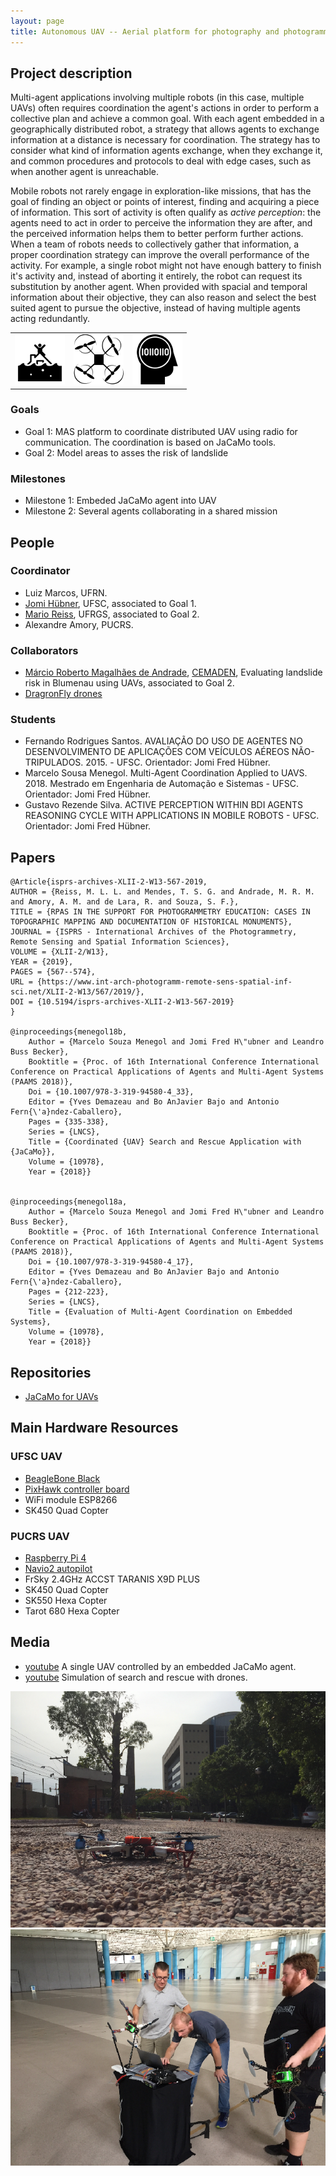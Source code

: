 ```yaml
---
layout: page
title: Autonomous UAV -- Aerial platform for photography and photogrammetry
---
```


## Project description

Multi-agent applications involving multiple robots (in this case, multiple UAVs) often requires  coordination the agent's actions in order to perform a collective plan and achieve a common goal. With each agent embedded in a geographically distributed robot, a strategy that allows agents to exchange information at a distance is necessary for coordination. The strategy has to consider what kind of information agents exchange, when they exchange it, and common procedures and protocols to deal with edge cases, such as when another agent is unreachable.

Mobile robots not rarely engage in exploration-like missions, that has the goal of finding an object or points of interest, finding and acquiring a piece of information. This sort of activity is often qualify as *active perception*: the agents need to act in order to perceive the information they are after, and the perceived information helps them to better perform further actions. When a team of robots needs to collectively gather that information, a proper coordination strategy can improve the overall performance of the activity. For example, a single robot might not have enough battery to finish it's activity and, instead of aborting it entirely, the robot can request its substitution by another agent. When provided with spacial and temporal information about their objective, they can also reason and select the best suited agent to pursue the objective, instead of having multiple agents acting redundantly.

| | | |
| --- | --- | --- |
| ![rescue](../images/icons/rescue.png "for rescue") |  ![drone](../images/icons/drone.png "drone") | ![AI](../images/icons/ia.png "AI")  |

### Goals

 - Goal 1: MAS platform to coordinate distributed UAV using radio for communication. The coordination is based on JaCaMo tools.
 - Goal 2: Model areas to asses the risk of landslide 


### Milestones

 - Milestone 1: Embeded JaCaMo agent into UAV
 - Milestone 2: Several agents collaborating in a shared mission

## People

### Coordinator

 - Luiz Marcos, UFRN.
 - [Jomi Hübner](http://jomi.das.ufsc.br), UFSC, associated to Goal 1.
 - [Mario Reiss](https://www.ufrgs.br/lafoto/), UFRGS, associated to Goal 2.
 - Alexandre Amory, PUCRS.

### Collaborators

 - [Márcio Roberto Magalhães de Andrade](http://lattes.cnpq.br/4500089773487570), [CEMADEN](http://www.cemaden.gov.br/author/marcio/), Evaluating landslide risk in Blumenau using UAVs, associated to Goal 2.
 - [DragronFly drones](http://www.dragonflydrones.com.br/)

### Students

 - Fernando Rodrigues Santos. AVALIAÇÃO DO USO DE AGENTES NO DESENVOLVIMENTO DE APLICAÇÕES COM VEÍCULOS AÉREOS NÃO- TRIPULADOS. 2015. - UFSC. Orientador: Jomi Fred Hübner.
 - Marcelo Sousa Menegol. Multi-Agent Coordination Applied to UAVS. 2018. Mestrado em Engenharia de Automação e Sistemas - UFSC. Orientador: Jomi Fred Hübner.
 - Gustavo Rezende Silva. ACTIVE PERCEPTION WITHIN BDI AGENTS REASONING CYCLE WITH APPLICATIONS IN MOBILE ROBOTS  - UFSC. Orientador: Jomi Fred Hübner.


## Papers

    @Article{isprs-archives-XLII-2-W13-567-2019,
    AUTHOR = {Reiss, M. L. L. and Mendes, T. S. G. and Andrade, M. R. M. and Amory, A. M. and de Lara, R. and Souza, S. F.},
    TITLE = {RPAS IN THE SUPPORT FOR PHOTOGRAMMETRY EDUCATION: CASES IN TOPOGRAPHIC MAPPING AND DOCUMENTATION OF HISTORICAL MONUMENTS},
    JOURNAL = {ISPRS - International Archives of the Photogrammetry, Remote Sensing and Spatial Information Sciences},
    VOLUME = {XLII-2/W13},
    YEAR = {2019},
    PAGES = {567--574},
    URL = {https://www.int-arch-photogramm-remote-sens-spatial-inf-sci.net/XLII-2-W13/567/2019/},
    DOI = {10.5194/isprs-archives-XLII-2-W13-567-2019}
    }
    
    @inproceedings{menegol18b,
        Author = {Marcelo Souza Menegol and Jomi Fred H\"ubner and Leandro Buss Becker},
        Booktitle = {Proc. of 16th International Conference International Conference on Practical Applications of Agents and Multi-Agent Systems (PAAMS 2018)},
        Doi = {10.1007/978-3-319-94580-4_33},
        Editor = {Yves Demazeau and Bo AnJavier Bajo and Antonio Fern{\'a}ndez-Caballero},
        Pages = {335-338},
        Series = {LNCS},
        Title = {Coordinated {UAV} Search and Rescue Application with {JaCaMo}},
        Volume = {10978},
        Year = {2018}}


    @inproceedings{menegol18a,
        Author = {Marcelo Souza Menegol and Jomi Fred H\"ubner and Leandro Buss Becker},
        Booktitle = {Proc. of 16th International Conference International Conference on Practical Applications of Agents and Multi-Agent Systems (PAAMS 2018)},
        Doi = {10.1007/978-3-319-94580-4_17},
        Editor = {Yves Demazeau and Bo AnJavier Bajo and Antonio Fern{\'a}ndez-Caballero},
        Pages = {212-223},
        Series = {LNCS},
        Title = {Evaluation of Multi-Agent Coordination on Embedded Systems},
        Volume = {10978},
        Year = {2018}}

    

## Repositories

 - [JaCaMo for UAVs](https://github.com/msmenegol/JasonArchEmb)

## Main Hardware Resources

### UFSC UAV
 - [BeagleBone Black](https://beagleboard.org/black)
 - [PixHawk controller board](https://pixhawk.org/)
 - WiFi module ESP8266
 - SK450 Quad Copter


### PUCRS UAV
 - [Raspberry Pi 4](https://beagleboard.org/black)
 - [Navio2 autopilot](https://cdn.emlid.com/navio/)
 - FrSky 2.4GHz ACCST TARANIS X9D PLUS
 - SK450 Quad Copter
 - SK550 Hexa Copter
 - Tarot 680 Hexa Copter


## Media 

 - [youtube](https://www.youtube.com/watch?v=FcS4QDtrBCI) A single UAV controlled by an embedded JaCaMo agent.
 - [youtube](https://www.youtube.com/watch?v=EoVd2ZPDw-M) Simulation of search and rescue with drones.

![Alt text](../images/projects/drone-pucrs-1.png?raw=true "testing drones at PUCRS")
![Alt text](../images/projects/drone-pucrs-2.png?raw=true "testing drones at PUCRS")
